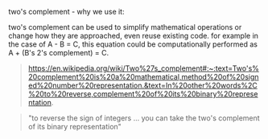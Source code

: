 two's complement - why we use it:

two's complement can be used to simplify mathematical operations or change how they are approached, even reuse existing code. for example in the case of A - B = C, this equation could be computationally performed as A + (B's 2's complement) = C. 


>https://en.wikipedia.org/wiki/Two%27s_complement#:~:text=Two's%20complement%20is%20a%20mathematical,method%20of%20signed%20number%20representation.&text=In%20other%20words%2C%20to%20reverse,complement%20of%20its%20binary%20representation.

>"to reverse the sign of integers ... you can take the two's complement of its binary representation" 
